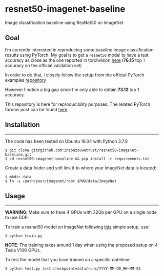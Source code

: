 # resnet50-imagenet-baseline
Image classification baseline using ResNet50 on ImageNet

## Goal

I’m currently interested in reproducing some baseline image classification results using PyTorch.
My goal is to get a `resnet50` model to have a test accuracy as close as the one reported in torchvision [here](https://pytorch.org/vision/0.8/models.html) (**76.15** top 1 accuracy on the official validation set)

In order to do that, I closely follow the setup from the official PyTorch examples [repository](https://github.com/pytorch/examples/blob/master/imagenet/main.py)

However I notice a big gap since I'm only able to obtain **73.12** top 1 accuracy.

This repository is here for reproducibility purposes.
The related PyTorch forums post can be found [here](https://discuss.pytorch.org/t/testing-accuracy-gap-when-training-a-resnet50-on-imagenet-from-scratch/110611)

## Installation

---

The code has been tested on Ubuntu 16.04 with Python 3.7.9

```
$ git clone git@github.com:inzouzouwetrust/resnet50-imagenet-baseline.git
$ cd resnet50-imagenet-baseline && pip install -r requirements.txt
```

Create a data folder and soft link it to where your ImageNet data is located:

```
$ mkdir data
$ ln -s /path/your/imagenet/root $PWD/data/ImageNet
```

## Usage

---

**WARNING**: Make sure to have 4 GPUs with 32Gb per GPU on a single node to use DDP.

To train a resnet50 model on ImageNet following [this](https://github.com/pytorch/examples/blob/master/imagenet/main.py) simple setup, use:

```
$ python train.py
```

**NOTE**: The training takes around 1 day when using the proposed setup on 4 Tesla V100 GPUs.

To test the model that you have trained on a specific datetime:

```
$ python test.py test.checkpoint=data/runs/YYYY-MM-DD_HH-MM-SS
```

